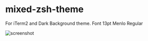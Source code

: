 # mixed-zsh-theme

For iTerm2 and Dark Background theme. Font 13pt Menlo Regular

![screenshot](https://github.com/dnavtoparts/mixed-zsh-theme/blob/master/mixed.png)
